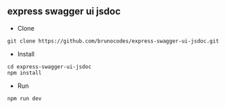 ## express swagger ui jsdoc

* Clone
```
git clone https://github.com/brunocodes/express-swagger-ui-jsdoc.git
```
* Install
```
cd express-swagger-ui-jsdoc
npm install
```
* Run
```
npm run dev
```